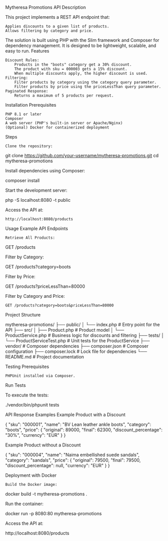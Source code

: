 Mytheresa Promotions API
Description

This project implements a REST API endpoint that:

    Applies discounts to a given list of products.
    Allows filtering by category and price.

The solution is built using PHP with the Slim framework and Composer for dependency management. It is designed to be lightweight, scalable, and easy to run.
Features

    Discount Rules:
        Products in the "boots" category get a 30% discount.
        The product with sku = 000003 gets a 15% discount.
        When multiple discounts apply, the higher discount is used.
    Filtering:
        Filter products by category using the category query parameter.
        Filter products by price using the priceLessThan query parameter.
    Paginated Response:
        Returns a maximum of 5 products per request.

Installation
Prerequisites

    PHP 8.1 or later
    Composer
    A web server (PHP's built-in server or Apache/Nginx)
    (Optional) Docker for containerized deployment

Steps

    Clone the repository:

git clone https://github.com/your-username/mytheresa-promotions.git
cd mytheresa-promotions

Install dependencies using Composer:

composer install

Start the development server:

php -S localhost:8080 -t public

Access the API at:

    http://localhost:8080/products

Usage
Example API Endpoints

    Retrieve All Products:

GET /products

Filter by Category:

GET /products?category=boots

Filter by Price:

GET /products?priceLessThan=80000

Filter by Category and Price:

    GET /products?category=boots&priceLessThan=80000

Project Structure

mytheresa-promotions/
├── public/
│   └── index.php       # Entry point for the API
├── src/
│   ├── Product.php     # Product model
│   └── ProductService.php  # Business logic for discounts and filtering
├── tests/
│   └── ProductServiceTest.php # Unit tests for the ProductService
├── vendor/             # Composer dependencies
├── composer.json       # Composer configuration
├── composer.lock       # Lock file for dependencies
└── README.md           # Project documentation

Testing
Prerequisites

    PHPUnit installed via Composer.

Run Tests

To execute the tests:

./vendor/bin/phpunit tests

API Response Examples
Example Product with a Discount

{
    "sku": "000001",
    "name": "BV Lean leather ankle boots",
    "category": "boots",
    "price": {
        "original": 89000,
        "final": 62300,
        "discount_percentage": "30%",
        "currency": "EUR"
    }
}

Example Product without a Discount

{
    "sku": "000004",
    "name": "Naima embellished suede sandals",
    "category": "sandals",
    "price": {
        "original": 79500,
        "final": 79500,
        "discount_percentage": null,
        "currency": "EUR"
    }
}

Deployment with Docker

    Build the Docker image:

docker build -t mytheresa-promotions .

Run the container:

docker run -p 8080:80 mytheresa-promotions

Access the API at:

http://localhost:8080/products
